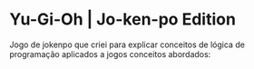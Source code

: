 # Yu-Gi-Oh | Jo-ken-po Edition
 Jogo de jokenpo que criei para explicar conceitos de lógica de programação aplicados a jogos  conceitos abordados:
